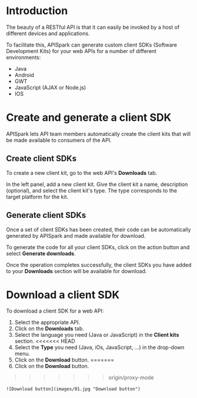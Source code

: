 
# Introduction

The beauty of a RESTful API is that it can easily be invoked by a host of different devices and applications.

To facilitate this, APISpark can generate custom client SDKs (Software Development Kits) for your web APIs for a number of different environments:

- Java
- Android
- GWT
- JavaScript (AJAX or Node.js)
- IOS

# Create and generate a client SDK

APISpark lets API team members automatically create the client kits that will be made available to consumers of the API.

## Create client SDKs

To create a new client kit, go to the web API's **Downloads** tab.

In the left panel, add a new client kit. Give the client kit a name, description (optional), and select the client kit's type. The type corresponds to the target platform for the kit.

## Generate client SDKs

Once a set of client SDKs has been created, their code can be automatically generated by APISpark and made available for download.

To generate the code for all your client SDKs, click on the action button and select **Generate downloads**.

Once the operation completes successfully, the client SDKs you have added to your **Downloads** section will be available for download.

# Download a client SDK

To download a client SDK for a web API:

1. Select the appropriate API.
2. Click on the **Downloads** tab.
3. Select the language you need (Java or JavaScript) in the **Client kits** section.
<<<<<<< HEAD
4. Select the **Type** you need (Java, iOs, JavaScript, ...) in the drop-down menu.
5. Click on the **Download** button.
=======
4. Click on the **Download** button.
>>>>>>> origin/proxy-mode

	![Download button](images/01.jpg "Download button")
